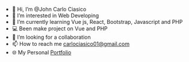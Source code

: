 - 👋 Hi, I’m @John Carlo Ciasico
- 👀 I’m interested in Web Developing
- 🌱 I’m currently learning Vue js, React, Bootstrap, Javascript and PHP
- 💻 Been make project on Vue and PHP
- 💞️ I’m looking for a collaboration
- 📫 How to reach me carlociasico01@gmail.com
- 🌐 My Personal [Portfolio](https://my-portfolio-jcciasico.vercel.app/) 

<!---
JCciasico/JCciasico is a ✨ special ✨ repository because its `README.md` (this file) appears on your GitHub profile.
You can click the Preview link to take a look at your changes.
--->
